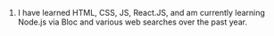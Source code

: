 1. I have learned HTML, CSS, JS, React.JS, and am currently learning Node.js via Bloc and various web searches over the past year.

